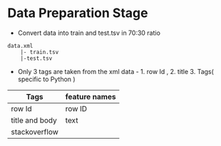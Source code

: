# Data Preparation Stage

- Convert data into train and test.tsv in 70:30 ratio

```
data.xml
    |- train.tsv
    |-test.tsv
```

- Only 3 tags are taken from the xml data - 1. row Id , 2. title 3. Tags( specific to Python )

|Tags|feature names|
|-|-|
|row Id|row ID|
|title and body|text|
|stackoverflow
